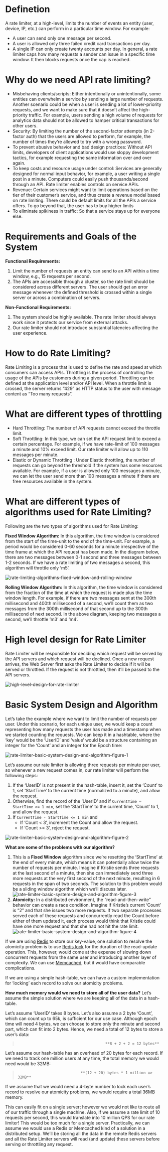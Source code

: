 # Definetion
A rate
limiter, at a high-level, limits the number of events an entity (user, device, IP,
etc.) can perform in a particular time window. For example:
- A user can send only one message per second.
- A user is allowed only three failed credit card transactions per day.
- A single IP can only create twenty accounts per day.
In general, a rate limiter caps how many requests a sender can issue in a specific
time window. It then blocks requests once the cap is reached.

# Why do we need API rate limiting?
- Misbehaving clients/scripts: Either intentionally or unintentionally,
some entities can overwhelm a service by sending a large number of
requests. Another scenario could be when a user is sending a lot of
lower-priority requests, and we want to make sure that it doesn’t affect the
high-priority traffic. For example, users sending a high volume of requests
for analytics data should not be allowed to hamper critical transactions for
other users.
- Security: By limiting the number of the second-factor attempts (in 2-factor
auth) that the users are allowed to perform, for example, the number of
times they’re allowed to try with a wrong password.
- To prevent abusive behavior and bad design practices: Without API
limits, developers of client applications would use sloppy development
tactics, for example requesting the same information over and over again.
- To keep costs and resource usage under control: Services are generally
designed for normal input behavior, for example, a user writing a single
post in a minute. Computers could easily push thousands/second through
an API. Rate limiter enables controls on service APIs.
- Revenue: Certain services might want to limit operations based on the tier
of their customer’s service, and thus create a revenue model based on rate
limiting. There could be default limits for all the APIs a service offers. To go
beyond that, the user has to buy higher limits
- To eliminate spikiness in traffic: So that a service stays up for everyone
else.

# Requirements and Goals of the System
**Functional Requirements:**
1. Limit the number of requests an entity can send to an API within a time
window, e.g., 15 requests per second.
2. The APIs are accessible through a cluster, so the rate limit should be
considered across different servers. The user should get an error message
whenever the defined threshold is crossed within a single server or across a
combination of servers.

**Non-Functional Requirements:**
1. The system should be highly available. The rate limiter should always work
since it protects our service from external attacks.
2. Our rate limiter should not introduce substantial latencies affecting the
user experience.

# How to do Rate Limiting?
Rate Limiting is a process that is used to define the rate and speed at which
consumers can access APIs. Throttling is the process of controlling the usage of
the APIs by customers during a given period. Throttling can be defined at the
application level and/or API level. When a throttle limit is crossed, the server
returns “429” as HTTP status to the user with message content as “Too many
requests”.

# What are different types of throttling
- Hard Throttling: The number of API requests cannot exceed the throttle limit.
- Soft Throttling: In this type, we can set the API request limit to exceed a certain
percentage. For example, if we have rate-limit of 100 messages a minute and 10%
exceed limit. Our rate limiter will allow up to 110 messages per minute.
- Elastic or Dynamic Throttling : Under Elastic throttling, the number of requests
can go beyond the threshold if the system has some resources available. For
example, if a user is allowed only 100 messages a minute, we can let the user send
more than 100 messages a minute if there are free resources available in the
system.

# What are different types of algorithms used for Rate Limiting?
Following are the two types of algorithms used for Rate Limiting:

**Fixed Window Algorithm:** In this algorithm, the time window is considered from the start of the time-unit to 
the end of the time-unit. For example, a period would be considered 0-60 seconds for a minute irrespective of 
the time frame at which the API request has been made. In the diagram below, there are two messages 
between 0-1 second and three messages between 1-2 seconds. If we have a rate limiting of two messages a 
second, this algorithm will throttle only ‘m5’.

![rate-limiting-algorithms-fixed-window-and-rolling-window](https://github.com/sm2774us/System_Design/raw/0a6e1afd89ed07f4a4566dc6da48afb39ccfe225/009_Designing_an_API_Rate_Limiter/assets/rate-limiting-algorithms-fixed-window-and-rolling-window.PNG)

**Rolling Window Algorithm:** In this algorithm, the time window is considered from the fraction of the time at 
which the request is made plus the time window length. For example, if there are two messages sent at the 
300th millisecond and 400th millisecond of a second, we’ll count them as two messages from the 
300th millisecond of that second up to the 300th millisecond of next second. In the above diagram, keeping 
two messages a second, we’ll throttle ‘m3’ and ‘m4’.

# High level design for Rate Limiter

Rate Limiter will be responsible for deciding which request will be served by the API servers and which 
request will be declined. Once a new request arrives, the Web Server first asks the Rate Limiter to decide if it 
will be served or throttled. If the request is not throttled, then it’ll be passed to the API servers.

![high-level-design-for-rate-limiter](https://github.com/sm2774us/System_Design/raw/0a6e1afd89ed07f4a4566dc6da48afb39ccfe225/009_Designing_an_API_Rate_Limiter/assets/high-level-design-for-rate-limiter.PNG)

# Basic System Design and Algorithm  

Let’s take the example where we want to limit the number of requests per user. Under this scenario, for each 
unique user, we would keep a count representing how many requests the user has made and a timestamp 
when we started counting the requests. We can keep it in a hashtable, where the ‘key’ would be the ‘UserID’ 
and ‘value’ would be a structure containing an integer for the ‘Count’ and an integer for the Epoch time:

![rate-limiter-basic-system-design-and-algorithm-figure-1](https://github.com/sm2774us/System_Design/raw/0a6e1afd89ed07f4a4566dc6da48afb39ccfe225/009_Designing_an_API_Rate_Limiter/assets/rate-limiter-basic-system-design-and-algorithm-figure-1.PNG)

Let’s assume our rate limiter is allowing three requests per minute per user, so whenever a new request 
comes in, our rate limiter will perform the following steps:

1.  If the ‘UserID’ is not present in the hash-table, insert it, set the ‘Count’ to 1, set ‘StartTime’ to the current time (normalized to a minute), and allow the request.
1.  Otherwise, find the record of the ‘UserID’ and if `CurrentTime – StartTime >= 1 min`, set the ‘StartTime’ to the current time, ‘Count’ to 1, and allow the request.
1.  If `CurrentTime - StartTime <= 1 min` and
    - If ‘Count < 3’, increment the Count and allow the request.
    - If ‘Count >= 3’, reject the request.

![rate-limiter-basic-system-design-and-algorithm-figure-2](https://github.com/sm2774us/System_Design/raw/0a6e1afd89ed07f4a4566dc6da48afb39ccfe225/009_Designing_an_API_Rate_Limiter/assets/rate-limiter-basic-system-design-and-algorithm-figure-2.PNG)

**What are some of the problems with our algorithm?**

1.  This is a **Fixed Window** algorithm since we’re resetting the ‘StartTime’ at the end of every minute, which 
    means it can potentially allow twice the number of requests per minute. Imagine if Kristie sends three 
    requests at the last second of a minute, then she can immediately send three more requests at the very 
    first second of the next minute, resulting in 6 requests in the span of two seconds. The solution to this 
    problem would be a sliding window algorithm which we’ll discuss later.
![rate-limiter-basic-system-design-and-algorithm-figure-3](https://github.com/sm2774us/System_Design/raw/0a6e1afd89ed07f4a4566dc6da48afb39ccfe225/009_Designing_an_API_Rate_Limiter/assets/rate-limiter-basic-system-design-and-algorithm-figure-3.PNG)
1.  **Atomicity:** In a distributed environment, the “read-and-then-write” behavior can create a race condition. 
    Imagine if Kristie’s current ‘Count’ is “2” and that she issues two more requests. If two separate processes 
    served each of these requests and concurrently read the Count before either of them updated it, each 
    process would think that Kristie could have one more request and that she had not hit the rate limit.
![rate-limiter-basic-system-design-and-algorithm-figure-4](https://github.com/sm2774us/System_Design/raw/0a6e1afd89ed07f4a4566dc6da48afb39ccfe225/009_Designing_an_API_Rate_Limiter/assets/rate-limiter-basic-system-design-and-algorithm-figure-4.PNG)

If we are using [Redis](https://en.wikipedia.org/wiki/Redis) to store our key-value, one solution to resolve the atomicity problem is to use [Redis lock](https://redis.io/topics/distlock) 
for the duration of the read-update operation. This, however, would come at the expense of slowing down 
concurrent requests from the same user and introducing another layer of complexity. We can use 
[Memcached](https://en.wikipedia.org/wiki/Memcached), but it would have comparable complications.

If we are using a simple hash-table, we can have a custom implementation for ‘locking’ each record to solve 
our atomicity problems.

**How much memory would we need to store all of the user data?** Let’s assume the simple solution where 
we are keeping all of the data in a hash-table.

Let’s assume ‘UserID’ takes 8 bytes. Let’s also assume a 2 byte ‘Count’, which can count up to 65k, is sufficient 
for our use case. Although epoch time will need 4 bytes, we can choose to store only the minute and second 
part, which can fit into 2 bytes. Hence, we need a total of 12 bytes to store a user’s data:

>                                            **8 + 2 + 2 = 12 bytes**

Let’s assume our hash-table has an overhead of 20 bytes for each record. If we need to track one million users 
at any time, the total memory we would need would be 32MB:

>                                 **(12 + 20) bytes * 1 million => 32MB**

If we assume that we would need a 4-byte number to lock each user’s record to resolve our atomicity 
problems, we would require a total 36MB memory.

This can easily fit on a single server; however we would not like to route all of our traffic through a single 
machine. Also, if we assume a rate limit of 10 requests per second, this would translate into 10 million QPS for 
our rate limiter! This would be too much for a single server. Practically, we can assume we would use a Redis 
or Memcached kind of a solution in a distributed setup. We’ll be storing all the data in the remote Redis 
servers and all the Rate Limiter servers will read (and update) these servers before serving or throttling any 
request.
